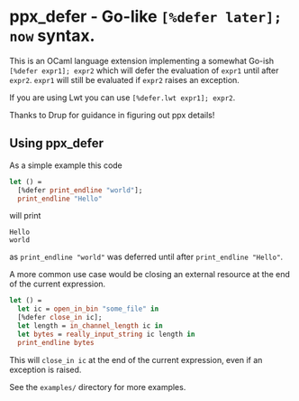 # ppx_defer - Go-like `[%defer later]; now` syntax.

This is an OCaml language extension implementing a somewhat Go-ish
`[%defer expr1]; expr2` which will defer the evaluation of `expr1` until after
`expr2`.  `expr1` will still be evaluated if `expr2` raises an exception.

If you are using Lwt you can use `[%defer.lwt expr1]; expr2`.

Thanks to Drup for guidance in figuring out ppx details!

## Using ppx_defer

As a simple example this code
```ocaml
let () =
  [%defer print_endline "world"];
  print_endline "Hello"
```
will print
```
Hello
world
```
as `print_endline "world"` was deferred until after `print_endline "Hello"`.

A more common use case would be closing an external resource at the end of the
current expression.
```ocaml
let () =
  let ic = open_in_bin "some_file" in
  [%defer close_in ic];
  let length = in_channel_length ic in
  let bytes = really_input_string ic length in
  print_endline bytes
```
This will `close_in ic` at the end of the current expression, even if an
exception is raised.

See the `examples/` directory for more examples.
